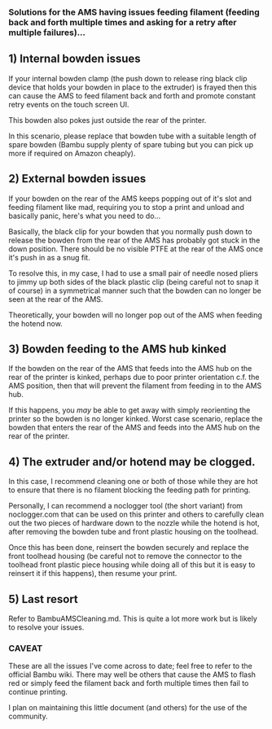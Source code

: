 ### Solutions for the AMS having issues feeding filament (feeding back and forth multiple times and asking for a retry after multiple failures)...

## 1) Internal bowden issues

If your internal bowden clamp (the push down to release ring black clip device that holds your bowden in place to the extruder) is frayed then this can cause the AMS to feed filament back and forth and promote constant retry events on the touch screen UI.

This bowden also pokes just outside the rear of the printer.

In this scenario, please replace that bowden tube with a suitable length of spare bowden (Bambu supply plenty of spare tubing but you can pick up more if required on Amazon cheaply).

## 2) External bowden issues

If your bowden on the rear of the AMS keeps popping out of it's slot and feeding filament like mad, requiring you to stop a print and unload and basically panic, here's what you need to do...

Basically, the black clip for your bowden that you normally push down to release the bowden from the rear of the AMS has probably got stuck in the down position.  There should be no visible PTFE at the rear of the AMS once it's push in as a snug fit.

To resolve this, in my case, I had to use a small pair of needle nosed pliers to jimmy up both sides of the black plastic clip (being careful not to snap it of course) in a symmetrical manner such that the bowden can no longer be seen at the rear of the AMS.

Theoretically, your bowden will no longer pop out of the AMS when feeding the hotend now.

## 3) Bowden feeding to the AMS hub kinked

If the bowden on the rear of the AMS that feeds into the AMS hub on the rear of the printer is kinked, perhaps due to poor printer orientation c.f. the AMS position, then that will prevent the filament from feeding in to the AMS hub.

If this happens, you _may_ be able to get away with simply reorienting the printer so the bowden is no longer kinked.  Worst case scenario, replace the bowden that enters the rear of the AMS and feeds into the AMS hub on the rear of the printer.

## 4) The extruder and/or hotend may be clogged.

In this case, I recommend cleaning one or both of those while they are hot to ensure that there is no filament blocking the feeding path for printing.

Personally, I can recommend a noclogger tool (the short variant) from noclogger.com that can be used on this printer and others to carefully clean out the two pieces of hardware down to the nozzle while the hotend is hot, after removing the bowden tube and front plastic housing on the toolhead.

Once this has been done, reinsert the bowden securely and replace the front toolhead housing (be careful not to remove the connector to the toolhead front plastic piece housing while doing all of this but it is easy to reinsert it if this happens), then resume your print.  

## 5) Last resort

Refer to BambuAMSCleaning.md.  This is quite a lot more work but is likely to resolve your issues.

### CAVEAT

These are all the issues I've come across to date; feel free to refer to the official Bambu wiki.  There may well be others that cause the AMS to flash red or simply feed the filament back and forth multiple times then fail to continue printing.

I plan on maintaining this little document (and others) for the use of the community.
